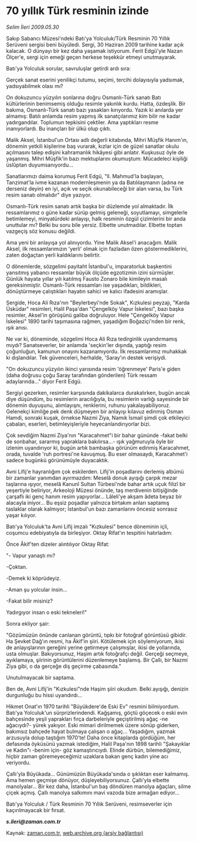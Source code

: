 # 70 yıllık Türk resminin izinde

*Selim İleri 2009.05.30*

<tr><td class="metin" colspan="2" style="padding-top: 20px; padding-left: 5px; padding-right: 10px;">Sakıp Sabancı Müzesi'ndeki Batı'ya Yolculuk/Türk Resminin 70 Yıllık Serüveni sergisi beni büyüledi. Sergi, 30 Haziran 2009 tarihine kadar açık kalacak. O dünyayı bir kez daha yaşamak isti­yorum. Ferit Edgü'yle Nazan Ölçer'e, sergi için emeği geçen herkese teşekkür etmeyi unutmayarak.</td></tr><tr><td class="metin" colspan="2" style="padding-top: 20px; padding-left: 5px; padding-right: 10px;"><p>Batı'ya Yolculuk sorular, savruluşlar getirdi ardı sıra:
<p>Gerçek sanat eserini yenilikçi tutumu, seçimi, tercihi dola­yısıyla yadsımak, yadsıyabilmek olası mı?
<p>On dokuzuncu yüzyılın sonlarına doğru Osmanlı-Türk sanatı Batı kültürlerinin benimsemiş olduğu resimle yakınlık kurdu. Hatta, özdeşlik. Bir bakıma, Osmanlı-Türk sanatı bazı yasakları kırıyordu. Yazık ki anılarda yer almamış: Batılı anlamda resim yapmış ilk sanatçılarımız kim bilir ne kadar yadırgandılar. Toplumun tepkisi­ni çektiler. Ama yaptıkları resme inanıyorlardı. Bu inançları bir ülkü olup çıktı.
<p>Malik Aksel, İstanbul'un Ortası adlı değerli kitabında, Mihri Müşfik Hanım'ın, dönemin yetkili kişilerine baş vurarak, kızlar için de güzel sanatlar okulu açılmasını talep edişini kahra­manlık hikâyesi gibi anlatır. Kuşkusuz öyle de yaşanmış. Mihri Müşfik'in bazı mektuplarını okumuştum: Mücadeleci kişiliği üslûp­tan duyumsanıyordu...
<p>Sanatlarımızı daima korumuş Ferit Edgü, "ll. Mahmud'la baş­layan, Tanzimat'la ivme kazanan modernleşmenin ya da Batılılaşma­nın (adına ne derseniz deyin) en iyi, açık ve seçik okunabileceği bir alan varsa, bu Türk resim sanatı olmalıdır" diye yazıyor.
<p>Osmanlı-Türk resim sanatı artık başka bir düzlemde yol al­maktadır. İlk ressamlarımız o güne kadar sürüp gelmiş geleneği, soyutlamayı, simgelerle betimlemeyi, minyatürdeki anlayışı, halk resminin özgül çizimlerini bir anda unuttular mı? Belki bu soru bile yersiz. Elbette unutmadılar. Elbette toptan vazgeçiş söz konusu değildi.
<p>Ama yeni bir anlayışa yol alınıyordu. Yine Malik Aksel'i anacağım. Malik Aksel, ilk ressamlarımızın 'yerli' olmak için fazladan özen göstermediklerini, zaten doğaçtan yerli kaldıklarını belirtir.
<p>O dönemlerde, sözgelimi payitaht İstanbul'u, imparatorluk başkentini yansıtmış yabancı ressamlar büyük ölçüde egzotizmin izini sürmüşler. Günlük hayata yıllar yılı katılmış Fausto Zonaro bile kimileyin masalı gereksinmiştir. Osmanlı-Türk ressamları ise yaşadıkları, bildikleri, dönüştürmeye çalıştıkları hayatın sahici ve kalıcı ifadesini aramışlar.
<p>Sergide, Hoca Ali Rıza'nın "Beylerbeyi'nde Sokak", Kızkulesi peyzajı, "Karda Üsküdar" resimleri, Halil Paşa'dan "Çengelköy Vapur İskelesi", bazı başka resimler, Aksel'in görüşünü galiba doğrulu­yor. Hele "Çengelköy Vapur İskelesi" 1890 tarihi taşımasına rağmen, yaşadığım Boğaziçi'nden bir renk, ışık anısı.
<p>Ne var ki, döneminde, sözgelimi Hoca Ali Rıza tedirginlik uyandırmamış mıydı? Sanatseverler, bir anlamda 'seçkin'ler dışında, yaptığı resim çoğunluğun, kamunun onayını kazanamıyordu. İlk ressam­larımız muhakkak ki dışlandılar. Tek güvenceleri, herhalde, 'Sa­ray'ın destek verişiydi.
<p>"On dokuzuncu yüzyılın ikinci yarısında resim 'öğrenmeye' Pa­ris'e giden (daha doğrusu çoğu Saray tarafından gönderilen) Türk ressam adaylarında..." diyor Ferit Edgü.
<p>Sergiyi gezerken, resimler karşısında dakikalarca durakalırken, bugün ancak diye düşündüm, bu resimlerin aracılığıyla, bu re­simlerin varlığı sayesinde bir dönemin duyuşunu, alımlayışnı, renk­lerini, ruhunu yakalayabiliyoruz. Gelenekçi kimliğe pek denk düş­meyen bir anlayışı kılavuz edinmiş Osman Hamdi, sonraki kuşak, örnekse Nazmi Ziya, Namık İsmail şimdi çok etkileyici çabaları, eser­leri, betimleyişleriyle heyecanlandırıyorlar bizi.
<p>Çok sevdiğim Nazmi Ziya'nın "Karacahmet"i bir bahar gününde -fakat belki de sonbahar, sararmış yapraklara bakılırsa...- ışık yağmuruyla öyle bir izlenim uyandırıyor ki, bugün artık bambaşka görünüm edinmiş Karacahmet, orada, tuvalde 'ruh portresi'ne kavuşmuş. Bu eser olmasaydı, Karacahmet'i sadece bugünkü görünümüy­le duyacaktık.
<p>Avni Lifij'e hayranlığım çok eskilerden. Lifij'in poşadlarını derlemiş albümü bir zamanlar yanımdan ayırmazdım: Meselâ donuk ayışığı çarpık mezar taşlarına ışıyor, meselâ Kanunî Sultan Tür­besi'nde bahar artık uçuk filizî bir yeşertiyle beliriyor, Arkeo­loji Müzesi önünde, taş merdivenin bitişiğinde çarşaflı iki genç hanım resim yapıyorlar... Lâleli'ye akşam âdeta beyaz bir alacay­la iniyor... Bu eşsiz poşadlar yalnızca birtakım anları saptamış taslaklar olarak kalmıyor; İstanbul'un bazı zamanlarını öncesiz sonrasız yaşar kılıyor.
<p>Batı'ya Yolculuk'ta Avni Lifij imzalı "Kızkulesi" bence döne­minin içli, coşumcu edebiyatıyla da birleşiyor. Oktay Rifat'ın tes­pitini hatırladım:
<p>Önce Âkif'ten dizeler alıntılıyor Oktay Rifat:
<p>"- Vapur yanaştı mı?
<p>-Çoktan.
<p>-Demek ki köprüdeyiz.
<p>-Aman şu yolcular insin...
<p>-Fakat bilir misiniz?
<p>Yadırgıyor insan o eski tekneleri!"
<p>Sonra ekliyor şair:
<p>"Gözümüzün önünde canlanan görüntü, tıpkı bir fotoğraf görün­tüsü gibidir. Ha Şevket Dağ'ın resmi, ha Âkif'in şiiri. Kötülemek için söylemiyorum, ikisi de anlayışlarının gereğini yerine getir­meye çalışmışlar, ikisi de yollarında, usta olmuşlar. Bakıyorsunuz, Haşim artık fotoğrafçı değil. Gerçeği seçmeye, ayıklamaya, şiirinin görüntülerini düzenlemeye başlamış. Bir Çallı, bir Nazmi Ziya gi­bi, o da gerçeğe diş geçirme çabasında."
<p>Unutulmayacak bir saptama.
<p>Ben de, Avni Lifij'in "Kızkulesi"nde Haşim şiiri okudum. Belki ayışığı, denizin durgunluğu bu hissi uyandırdı...
<p>Hikmet Onat'ın 1970 tarihli "Büyükdere'de Eski Ev" resmini bilmiyordum. Batı'ya Yolculuk'un sürprizlerindendi. Kağşamış, göç­tü göçecek o eski evin bahçesinde yeşil yaprakları fırça darbeleriyle geçiştirilmiş ağaç -ne ağacıydı?- yürek yakıyor. Eski mimari dirilmemek üzere sönüp giderken, bakımsız bahçede hayat bulmaya çalışan o ağaç... Yaşadığım, yazmak arzusuyla dolup taştığım 1970'te! Daha önce kitaplarda gördüğüm, her defasında öyküsünü yazmak istediğim, Halil Paşa'nın 1898 tarihli "Şakayıklar ve Kadın"ı -benim için- göz kamaştırıcıydı. Elinde dürbün, bilemediğimiz, hiç­bir zaman göremeyeceğimiz uzaklara bakan genç kadın yine acı veriyordu. 
<p>Çallı'yla Büyükada... Günümüzün Büyükada'sında o şıklıktan eser kalmamış. Ama hemen geçmişe dönüyor, düşleyebiliyorsunuz. Çallı'yla elbette manolyalar... Bir kez daha, İstanbul'un baş dön­düren manolya ağaçları, silme çiçek açmış. Çallı manolya sal­kımını mavi vazoda bize armağan ediyor...
<p>Batı'ya Yolculuk / Türk Resminin 70 Yıllık Serüveni, resimseverler için kaçırılmayacak bir fırsat.
<p><i><b>s.ileri@zaman.com.tr</b></i><br/></p></p></p></p></p></p></p></p></p></p></p></p></p></p></p></p></p></p></p></p></p></p></p></p></p></p></p></p></p></p></td></tr>

Kaynak: [zaman.com.tr](http://zaman.com.tr/yazar.do?yazino=853044), [web.archive.org (arşiv bağlantısı)](http://web.archive.org/web/20090603053317/http://www.zaman.com.tr:80/yazar.do?yazino=853044)
